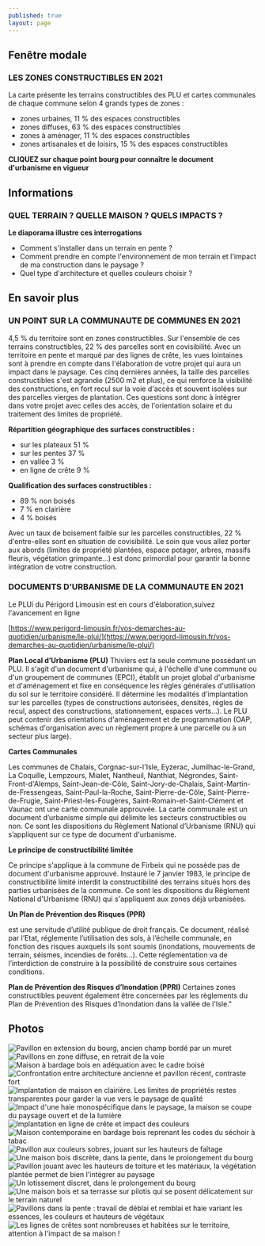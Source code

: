 ```yaml
---
published: true
layout: page
---
```


## Fenêtre modale

### LES ZONES CONSTRUCTIBLES EN 2021

La carte présente les terrains constructibles des PLU et cartes communales de chaque commune selon 4 grands types de zones :

- zones urbaines, 11 % des espaces constructibles
- zones diffuses, 63 % des espaces constructibles
- zones à aménager, 11 % des espaces constructibles 
- zones artisanales et de loisirs, 15 % des espaces constructibles

**CLIQUEZ sur chaque point bourg pour connaître le document d'urbanisme en vigueur**

## Informations

### QUEL TERRAIN ? QUELLE MAISON ? QUELS IMPACTS ?

**Le diaporama illustre ces interrogations**

- Comment s'installer dans un terrain en pente ?
- Comment prendre en compte l'environnement de mon terrain et l'impact de ma construction dans le paysage ?
- Quel type d'architecture et quelles couleurs choisir ?

## En savoir plus

### UN POINT SUR LA COMMUNAUTE DE COMMUNES EN 2021

4,5 % du territoire sont en zones constructibles. Sur l'ensemble de ces terrains constructibles, 22 % des parcelles sont en covisibilité. Avec un territoire en pente et marqué par des lignes de crête, les vues lointaines sont à prendre en compte dans l'élaboration de votre projet qui aura un impact dans le paysage. Ces cinq dernières années, la taille des parcelles constructibles s'est agrandie (2500 m2 et plus), ce qui renforce la visibilité des constructions, en fort recul sur la voie d'accès et souvent isolées sur des parcelles vierges de plantation. Ces questions sont donc à intégrer dans votre projet avec celles des accès, de l'orientation solaire et du traitement des limites de propriété.

**Répartition géographique des surfaces constructibles :**
- sur les plateaux 51 %
- sur les pentes 37 %
- en vallée 3 %
- en ligne de crête 9 %


**Qualification des surfaces constructibles :**
- 89 % non boisés
- 7 % en clairière
- 4 % boisés

Avec un taux de boisement faible sur les parcelles constructibles, 22 % d'entre-elles sont en situation de covisibilité. Le soin que vous allez porter aux abords (limites de propriété plantées, espace potager, arbres, massifs fleuris, végétation grimpante...) est donc primordial pour garantir la bonne intégration de votre construction.

### DOCUMENTS D’URBANISME DE LA COMMUNAUTE EN 2021

Le PLUi du Périgord Limousin est en cours d'élaboration,suivez l'avancement en ligne

[https://www.perigord-limousin.fr/vos-demarches-au-quotidien/urbanisme/le-plui/](https://www.perigord-limousin.fr/vos-demarches-au-quotidien/urbanisme/le-plui/)


**Plan Local d’Urbanisme (PLU)**
Thiviers est la seule commune possèdant un PLU. Il s'agit d'un document d'urbanisme qui, à l'échelle d'une commune ou d'un groupement de communes (EPCI), établit un projet global d'urbanisme et d'aménagement et fixe en conséquence les règles générales d'utilisation du sol sur le territoire considéré. Il détermine les modalités d'implantation sur les parcelles (types de constructions autorisées, densités, règles de recul, aspect des constructions, stationnement, espaces verts...). Le PLU peut contenir des orientations d'aménagement et de programmation (OAP, schémas d'organisation avec un règlement propre à une parcelle ou à un secteur plus large).   

**Cartes Communales**

Les communes de Chalais, Corgnac-sur-l'Isle, Eyzerac, Jumilhac-le-Grand, La Coquille, Lempzours, Mialet, Nantheuil, Nanthiat, Négrondes, Saint-Front-d'Alemps, Saint-Jean-de-Côle, Saint-Jory-de-Chalais, Saint-Martin-de-Fressengeas, Saint-Paul-la-Roche, Saint-Pierre-de-Côle, Saint-Pierre-de-Frugie, Saint-Priest-les-Fougères, Saint-Romain-et-Saint-Clément et Vaunac ont une carte communale approuvée. La carte communale est un document d’urbanisme simple qui délimite les secteurs constructibles ou non. Ce sont les dispositions du Règlement National d’Urbanisme (RNU) qui s’appliquent sur ce type de document d'urbanisme.

**Le principe de constructibilité limitée**

Ce principe s'applique à la commune de Firbeix qui ne possède pas de document d'urbanisme approuvé. Instauré le 7 janvier 1983, le principe de constructibilité limité interdit la constructibilité des terrains situés hors des parties urbanisées de la commune. Ce sont les dispositions du Règlement National d'Urbanisme (RNU) qui s'appliquent aux zones déjà urbanisées.

**Un Plan de Prévention des Risques (PPR)**

est une servitude d’utilité publique de droit français. Ce document, réalisé par l’Etat, réglemente l’utilisation des sols, à l’échelle communale, en fonction des risques auxquels ils sont soumis (inondations, mouvements de terrain, séismes, incendies de forêts…). Cette réglementation va de l’interdiction de construire à la possibilité de construire sous certaines conditions.

**Plan de Prévention des Risques d’Inondation (PPRI)** 
Certaines zones constructibles peuvent également être concernées par les règlements du Plan de Prévention des Risques d’Inondation dans la vallée de l'Isle."

## Photos

![Pavillon en extension du bourg, ancien champ bordé par un muret]({{site.baseurl}}/data/images/3/urbanisme/03_URBANISME_01.jpg)
![Pavillons en zone diffuse, en retrait de la voie]({{site.baseurl}}/data/images/3/urbanisme/03_URBANISME_02.jpg)
![Maison à bardage bois en adéquation avec le cadre boisé]({{site.baseurl}}/data/images/3/urbanisme/03_URBANISME_03.jpg)
![Confrontation entre architecture ancienne et pavillon récent, contraste fort]({{site.baseurl}}/data/images/3/urbanisme/03_URBANISME_04.jpg)
![Implantation de maison en clairière. Les limites de propriétés restes transparentes pour garder la vue vers le paysage de qualité]({{site.baseurl}}/data/images/3/urbanisme/03_URBANISME_05.jpg)
![Impact d'une haie monospécifique dans le paysage, la maison se coupe du paysage ouvert et de la lumière]({{site.baseurl}}/data/images/3/urbanisme/03_URBANISME_06.jpg)
![Implantation en ligne de crête et impact des couleurs]({{site.baseurl}}/data/images/3/urbanisme/03_URBANISME_07.jpg)
![Maison contemporaine en bardage bois reprenant les codes du séchoir à tabac]({{site.baseurl}}/data/images/3/urbanisme/03_URBANISME_08.jpg)
![Pavillon aux couleurs sobres, jouant sur les hauteurs de faîtage]({{site.baseurl}}/data/images/3/urbanisme/03_URBANISME_09.jpg)
![Une maison bois discrète, dans la pente, dans le prolongement du bourg]({{site.baseurl}}/data/images/3/urbanisme/03_URBANISME_10.jpg)
![Pavillon jouant avec les hauteurs de toiture et les matériaux, la végétation plantée permet de bien l'intégrer au paysage]({{site.baseurl}}/data/images/3/urbanisme/03_URBANISME_11.jpg)
![Un lotissement discret, dans le prolongement du bourg]({{site.baseurl}}/data/images/3/urbanisme/03_URBANISME_12.jpg)
![Une maison bois et sa terrasse sur pilotis qui se posent délicatement sur le terrain naturel]({{site.baseurl}}/data/images/3/urbanisme/03_URBANISME_13.jpg)
![Pavillons dans la pente : travail de déblai et remblai et haie variant les essences, les couleurs et hauteurs de végétaux]({{site.baseurl}}/data/images/3/urbanisme/03_URBANISME_14.jpg)
![Les lignes de crêtes sont nombreuses et habitées sur le territoire, attention à l'impact de sa maison !]({{site.baseurl}}/data/images/3/urbanisme/03_URBANISME_15.jpg)
